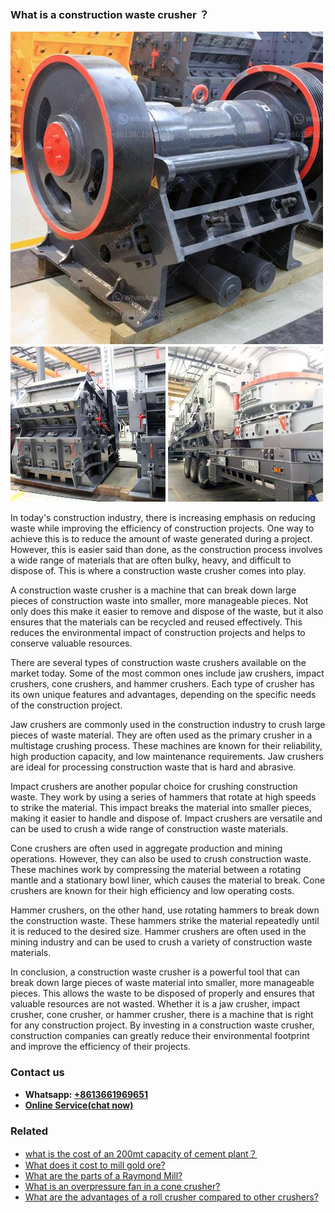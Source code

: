 <h3>What is a construction waste crusher ？</h3><img src='1701743367.jpg' alt=''><p>In today's construction industry, there is increasing emphasis on reducing waste while improving the efficiency of construction projects. One way to achieve this is to reduce the amount of waste generated during a project. However, this is easier said than done, as the construction process involves a wide range of materials that are often bulky, heavy, and difficult to dispose of. This is where a construction waste crusher comes into play.</p><p>A construction waste crusher is a machine that can break down large pieces of construction waste into smaller, more manageable pieces. Not only does this make it easier to remove and dispose of the waste, but it also ensures that the materials can be recycled and reused effectively. This reduces the environmental impact of construction projects and helps to conserve valuable resources.</p><p>There are several types of construction waste crushers available on the market today. Some of the most common ones include jaw crushers, impact crushers, cone crushers, and hammer crushers. Each type of crusher has its own unique features and advantages, depending on the specific needs of the construction project.</p><p>Jaw crushers are commonly used in the construction industry to crush large pieces of waste material. They are often used as the primary crusher in a multistage crushing process. These machines are known for their reliability, high production capacity, and low maintenance requirements. Jaw crushers are ideal for processing construction waste that is hard and abrasive.</p><p>Impact crushers are another popular choice for crushing construction waste. They work by using a series of hammers that rotate at high speeds to strike the material. This impact breaks the material into smaller pieces, making it easier to handle and dispose of. Impact crushers are versatile and can be used to crush a wide range of construction waste materials.</p><p>Cone crushers are often used in aggregate production and mining operations. However, they can also be used to crush construction waste. These machines work by compressing the material between a rotating mantle and a stationary bowl liner, which causes the material to break. Cone crushers are known for their high efficiency and low operating costs.</p><p>Hammer crushers, on the other hand, use rotating hammers to break down the construction waste. These hammers strike the material repeatedly until it is reduced to the desired size. Hammer crushers are often used in the mining industry and can be used to crush a variety of construction waste materials.</p><p>In conclusion, a construction waste crusher is a powerful tool that can break down large pieces of waste material into smaller, more manageable pieces. This allows the waste to be disposed of properly and ensures that valuable resources are not wasted. Whether it is a jaw crusher, impact crusher, cone crusher, or hammer crusher, there is a machine that is right for any construction project. By investing in a construction waste crusher, construction companies can greatly reduce their environmental footprint and improve the efficiency of their projects.</p><h3>Contact us</h3><ul><li><strong>Whatsapp:&nbsp;<a href="https://wa.me/8613661969651">+8613661969651</a></strong></li><li><a href="https://swt.shibang-china.com/?git&amp;zhl&amp;What is a construction waste crusher ？"><strong>Online Service(chat now)</strong></a></li></ul><h3>Related</h3><ul><li><a href='what is the cost of an 200mt capacity of cement plant？.md'>what is the cost of an 200mt capacity of cement plant？</a></li><li><a href='What does it cost to mill gold ore.md'>What does it cost to mill gold ore?</a></li><li><a href='What are the parts of a Raymond Mill.md'>What are the parts of a Raymond Mill?</a></li><li><a href='What is an overpressure fan in a cone crusher.md'>What is an overpressure fan in a cone crusher?</a></li><li><a href='What are the advantages of a roll crusher compared to other crushers.md'>What are the advantages of a roll crusher compared to other crushers?</a></li></ul>